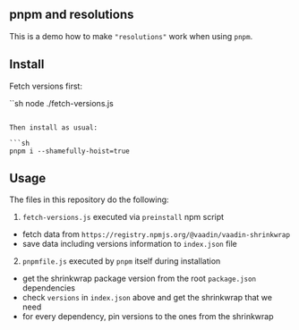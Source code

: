 ## pnpm and resolutions

This is a demo how to make `"resolutions"` work when using `pnpm`.

## Install

Fetch versions first:

``sh
node ./fetch-versions.js
```

Then install as usual:

```sh
pnpm i --shamefully-hoist=true
```

## Usage

The files in this repository do the following:

1. `fetch-versions.js` executed via `preinstall` npm script

  - fetch data from `https://registry.npmjs.org/@vaadin/vaadin-shrinkwrap`
  - save data including versions information to `index.json` file

2. `pnpmfile.js` executed by `pnpm` itself during installation

  - get the shrinkwrap package version from the root `package.json` dependencies
  - check `versions` in `index.json` above and get the shrinkwrap that we need
  - for every dependency, pin versions to the ones from the shrinkwrap
